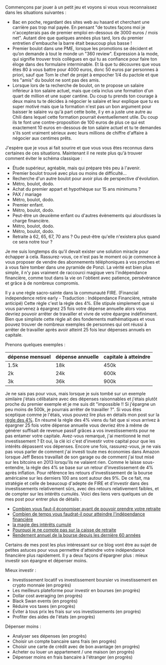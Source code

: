 Commençons par jouer à un petit jeu et voyons si vous vous reconnaissez dans les situations suivantes :

- Bac en poche, regardant des sites web au hasard et cherchant une carrière pas trop mal payée. En pensant "de toutes façons moi je n'accepterais pas de premier emploi en-dessous de 3000 euros / mois net". Autant dire que quelques années plus tard, lors du premier entretien d'embauche la barre était beaucoup plus basse !
- Premier boulot dans une PME, lorsque les promotions se décident et qu’on demande à tout le monde un "360 review". Expression à la mode, qui signifie trouver trois collègues en qui tu as confiance pour faire ton éloge dans des formulaire interminable. Et là que tu découvres que vous êtes 80 à vous battre pour 4000 euros, donc 50 euros par personnes à priori, sauf que Tom le chef de projet à empocher 1/4 du pactole et que tes "amis" du boulot ne sont pas des amis.
- Lorsque lors de ta recherche de boulot, on te propose un salaire inférieur à ton salaire actuel, mais que cela inclus une formation d'un quart de million et une super cantine. Du coup tu prends ton courage à deux mains tu te décides à négocier le salaire et leur explique que tu es super motivé mais que la formation n'est pas un bon argument pour baisser le salaire vu qu'à part cette boite, il y en a juste une autre au Chili dans lequel cette formation pourrait éventuellement utile. Du coup ils te font une contre-proposition de 100 euros de plus ce qui est exactement 10 euros en-dessous de ton salaire actuel et tu te demandes s'ils sont vraiment sérieux avec leurs millions de chiffre d'affaire à négocier aux centimes prêts.

J'espère que je vous ai fait sourire et que vous vous êtes reconnus dans certaines de ces situations. Maintenant il ne reste plus qu'à trouver comment éviter le schéma classique :

- Étude supérieur, agréable, mais qui prépare très peu à l'avenir.
- Premier boulot trouvé avec plus ou moins de difficulté…
- Recherche d'un autre boulot pour avoir plus de perspective d'évolution.
- Métro, boulot, dodo.
- Achat du premier appart et hypothèque sur 15 ans minimums ?
- PAX / mariage
- Métro, boulot, dodo.
- Premier enfant.
- Métro, boulot, dodo.
- Peut-être un deuxième enfant ou d'autres évènements qui alourdisses la charge financière.
- Métro, boulot, dodo.
- Métro, boulot, dodo.
- Retraite à 62, 65, 67, 70 ans ? Ou peut-être qu'elle n'existera plus quand ce sera notre tour ?

Je me suis longtemps dis qu'il devait exister une solution miracle pour échapper à cela. Rassurez-vous, ce n'est pas le moment où je commence à vous proposer de vendre des abonnements téléphoniques à vos proches et à vous faire tomber dans une pyramide de Ponzi. La vérité est bien plus simple, il n'y pas vraiment de raccourci magique vers l'indépendance financière, comme tout dans la vie on l'obtient avec patience, persévérance et grâce à de nombreux compromis.

Il y a une règle sacro-sainte dans la communauté FIRE. (Financial independence retire early - Traduction : Indépendance Financière, retraite anticipé) Cette règle c'est la règle des 4%. Elle stipule simplement que si vous parvenez à épargnez 25 fois votre dépense annuelle alors vous devriez pouvoir arrêter de travailler et vivre de votre épargne indéfiniment. Bien que simpliste cette règle ait des fondements mathématiques et vous pouvez trouver de nombreux exemples de personnes qui ont réussi à arrêter de travailler après avoir atteint 25 fois leur dépenses annuels en capitale.

Prenons quelques exemples :

|dépense mensuel|dépense annuelle|capitale à atteindre|
|:-|:-|:-|
|1.5k|18k|450k|
|2k|24k|600k|
|3k|36k|900k|

Je ne sais pas pour vous, mais lorsque je suis tombé sur un exemple similaire j'étais célibataire avec des dépenses raisonnables et j'étais plutôt proche du premier exemple et je me suis dit "impossible !! Si j'épargne un peu moins de 500k, je pourrais arrêter de travailler ?". Si vous êtes sceptique comme je l'étais, vous pouvez lire plus en détails mon post sur la [règle des 4%](/economies-avant-independance-financiere). En résumé la règle des 4% viens du fait que si vous arrivez à épargner 25 fois votre dépense annuelle vous devriez être à même de générer suffisait de revenue passif grâces a vos investissements pour ne pas entamer votre capitale.
Avez-vous remarqué, j'ai mentionné le mot investissement ? Et oui, la clé ici c'est d'investir votre capital pour que les intérêts dépassent vos dépenses. Encore une fois, rassurez-vous, je ne vais pas vous parler de comment j'ai investi toute mes économies dans Amazon lorsque Jeff Besos travaillait de son garage ou de comment j'ai tout misé sur les bitcoins en 2013 lorsqu’ils ne valaient rien.
Comme le laisse sous-entendre, la règle des 4% se base sur un retour d'investissement de 4% après inflation. Pour référence les retours d'investissement de la bourse américaine sur les derniers 100 ans sont autour des 9%. De ce fait, ma stratégie et celle de beaucoup d'adepte de FIRE et d'investir dans des investissements relativement sûrs, avec des retours relativement faibles, et de compter sur les intérêts cumulés. Voici des liens vers quelques un de mes post pour entrer plus de détails :

- [Combien vous faut-il économiser avant de pouvoir prendre votre retraite](/economies-avant-independance-financiere)
- [Combien de temps vous faudrat-il pour atteindre l'indépendance financière](/temps-avant-independance-financiere)
- [la magie des intérêts cumulé](/magie-des-interets-cumule)
- [Pourquoi je ne compte pas sur la caisse de retraite](/pourquoi-ne-pas-compter-sur-la-caisse-de-retraite)
- [Rendement annuel de la bourse depuis les dernière 60 années](/rendement-historique-bourse)

Certains de mes post les plus intéressant sur ce blog vont être au sujet de petites astuces pour vous permettre d'atteindre votre indépendance financière plus rapidement. Il y a deux façons d'épargner plus : mieux investir son épargne et dépenser moins.

Mieux investir :
- Investissement locatif vs investissement boursier vs investissement en crypto monnaie (en progrès)
- Les meilleurs plateforme pour investir en bourses (en progrès)
- Dollar cost averaging (en progrès)
- Black Swan events (en progrès)
- Réduire vos taxes (en progrès)
- Éviter à tous prix les frais sur vos investissements (en progrès)
- Profiter des aides de l'états (en progrès)

Dépenser moins :
- Analyser ses dépenses (en progrès)
- Choisir un compte bancaire sans frais (en progrès)
- Choisir une carte de crédit avec de bon avantage (en progrès)
- Acheter ou louer un appartement / une maison (en progrès)
- Dépenser moins en frais bancaire à l'étranger (en progrès)

